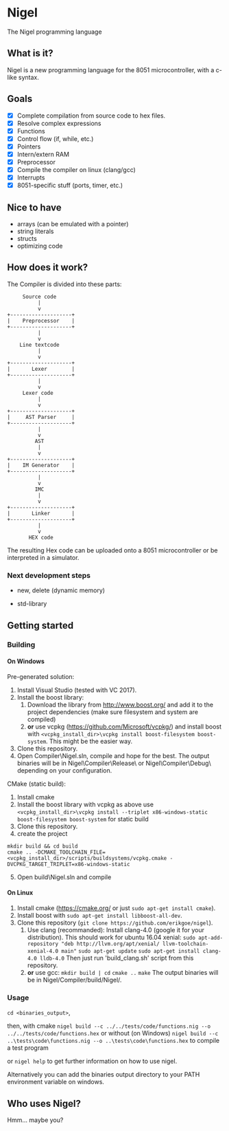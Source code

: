 # Nigel
The Nigel programming language

## What is it?
Nigel is a new programming language for the 8051 microcontroller, with a c-like syntax.

## Goals
- [x] Complete compilation from source code to hex files.
- [x] Resolve complex expressions
- [x] Functions
- [x] Control flow (if, while, etc.)
- [x] Pointers
- [x] Intern/extern RAM
- [x] Preprocessor
- [x] Compile the compiler on linux (clang/gcc)
- [x] Interrupts
- [x] 8051-specific stuff (ports, timer, etc.)

## Nice to have
* arrays (can be emulated with a pointer)
* string literals
* structs
* optimizing code

## How does it work?
The Compiler is divided into these parts:
```
     Source code
          |
          v
+--------------------+
|    Preprocessor    |
+--------------------+
          |
          v
    Line textcode
          |
          v
+--------------------+
|       Lexer        |
+--------------------+
          |
          v
     Lexer code
          |
          v
+--------------------+
|     AST Parser     |
+--------------------+
          |
          v
         AST
          |
          v
+--------------------+
|    IM Generator    |
+--------------------+
          |
          v
         IMC
          |
          v
+--------------------+
|       Linker       |
+--------------------+
          |
          v
       HEX code
```
The resulting Hex code can be uploaded onto a 8051 microcontroller or be interpreted in a simulator.

### Next development steps
* new, delete (dynamic memory)

* std-library

## Getting started
### Building
#### On Windows
Pre-generated solution:
1. Install Visual Studio (tested with VC 2017).
2. Install the boost library:
    1. Download the library from http://www.boost.org/ and add it to the project dependencies (make sure filesystem and system are compiled)
    2. __or__ use vcpkg (https://github.com/Microsoft/vcpkg/) and install boost with 
       ```<vcpkg_install_dir>\vcpkg install boost-filesystem boost-system```.
       This might be the easier way.
3. Clone this repository.
4. Open Compiler\Nigel.sln, compile and hope for the best.
The output binaries will be in Nigel\Compiler\Release\ or Nigel\Compiler\Debug\ depending on your configuration.

CMake (static build):
1. Install cmake
2. Install the boost library with vcpkg as above
use ```<vcpkg_install_dir>\vcpkg install --triplet x86-windows-static boost-filesystem boost-system``` for static build
3. Clone this repository.
4. create the project
```
mkdir build && cd build
cmake .. -DCMAKE_TOOLCHAIN_FILE=<vcpkg_install_dir>/scripts/buildsystems/vcpkg.cmake -DVCPKG_TARGET_TRIPLET=x86-windows-static
```
5. Open build\Nigel.sln and compile

#### On Linux
1. Install cmake (https://cmake.org/ or just ```sudo apt-get install cmake```).
2. Install boost with ```sudo apt-get install libboost-all-dev```.
3. Clone this repository (```git clone https://github.com/erikgoe/nigel```).
    1. Use clang (recommanded):
       Install clang-4.0 (google it for your distribution). This should work for ubuntu 16.04 xenial:
       ```sudo apt-add-repository "deb http://llvm.org/apt/xenial/ llvm-toolchain-xenial-4.0 main"```
       ```sudo apt-get update```
       ```sudo apt-get install clang-4.0 lldb-4.0```
       Then just run 'build_clang.sh' script from this repository.
    2. __or__ use gcc:
       ```mkdir build | cd```
       ```cmake ..```
       ```make```
The output binaries will be in Nigel/Compiler/build/Nigel/.

### Usage
```cd <binaries_output>```,

then, with cmake
```nigel build --c ../../tests/code/functions.nig --o ../../tests/code/functions.hex```
or without (on Windows)
```nigel build --c ..\tests\code\functions.nig --o ..\tests\code\functions.hex```
to compile a test program

or 
```nigel help```
to get further information on how to use nigel.

Alternatively you can add the binaries output directory to your PATH environment variable on windows.

## Who uses Nigel?
Hmm... maybe you?
